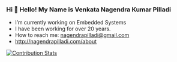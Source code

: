 
### Hi 👋 Hello! My Name is Venkata Nagendra Kumar Pilladi

- I’m currently working on Embedded Systems
- I have been working for over 20 years.
- How to reach me: nagendrapilladi@gmail.com
- http://nagendrapilladi.com/about





[![Contribution Stats](https://github-contribution-stats.vercel.app/api/?username=vnkumarpilladi)](https://github.com/vnkumarpilladi/github-contribution-stats/)
